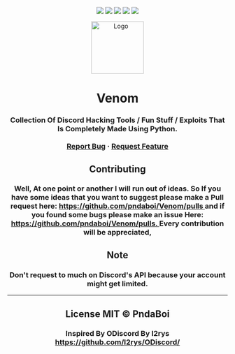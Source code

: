 <p align="center">
  <img src="https://img.shields.io/github/contributors/pndaboi/Venom.svg?style=for-the-badge"/>
  <img src="https://img.shields.io/github/forks/pndaboi/Venom.svg?style=for-the-badge"/>
  <img src="https://img.shields.io/github/stars/pndaboi/Venom.svg?style=for-the-badge"/>
  <img src="https://img.shields.io/github/issues/pndaboi/Venom.svg?style=for-the-badge"/>
  <img src="https://img.shields.io/github/license/pndaboi/Venom.svg?style=for-the-badge"/>
</p>

<div align="center">
  <a href="https://github.com/pndaboi/Venom">
    <img src="https://i.imgur.com/9l4pHEN.png" alt="Logo" width="120" height="120">
  </a>
<h1 align="center">Venom</h>
<h3 align="center">
    Collection Of Discord Hacking Tools / Fun Stuff / Exploits That Is Completely Made Using Python.
<br>
<br>
    <a href="https://github.com/pndaboi/venom/issues">Report Bug</a>
    ·
    <a href="https://github.com/pndaboi/venom/issues">Request Feature</a>
  </h3>
</div>


<h2 align="center"> Contributing </h2>
<h3 align="center">
Well, At one point or another I will run out of ideas. So If you have some ideas that you want to suggest please make a Pull request here: <a href="https://github.com/pndaboi/Venom/pulls"> https://github.com/pndaboi/Venom/pulls </a> and if you found some bugs please make an issue Here: <a href="https://github.com/pndaboi/Venom/issues">https://github.com/pndaboi/Venom/pulls. </a> Every contribution will be appreciated,
</h3>
<h2 align="center">
Note
</h2>
<h3 align="center">
Don't request to much on Discord's API because your account might get limited.
</h3>
<hr>
<h2 align="center">
License
MIT © PndaBoi
</h2>
<h3 align="center">
Inspired By ODiscord By I2rys 
<br>
<a href="https://github.com/I2rys/ODiscord/"> https://github.com/I2rys/ODiscord/ </a>
</h3>
